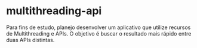 # multithreading-api
Para fins de estudo, planejo desenvolver um aplicativo que utilize recursos de Multithreading e APIs. O objetivo é buscar o resultado mais rápido entre duas APIs distintas.
